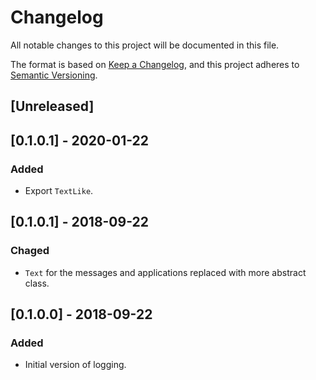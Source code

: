 # Changelog
All notable changes to this project will be documented in this file.

The format is based on [Keep a Changelog](https://keepachangelog.com/en/1.0.0/),
and this project adheres to [Semantic Versioning](https://semver.org/spec/v2.0.0.html).

## [Unreleased]

## [0.1.0.1] - 2020-01-22
### Added
- Export `TextLike`.

## [0.1.0.1] - 2018-09-22
### Chaged
- `Text` for the messages and applications replaced with more abstract class.

## [0.1.0.0] - 2018-09-22
### Added
- Initial version of logging.